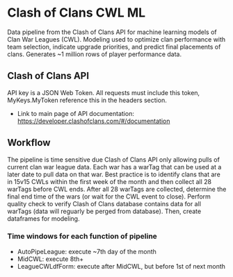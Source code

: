 # Clash of Clans CWL ML
Data pipeline from the Clash of Clans API for machine learning models of Clan War Leagues (CWL). Modeling used to optimize clan performance with team selection, indicate upgrade priorities, and predict final placements of clans. Generates ~1 million rows of player performance data.

## Clash of Clans API
API key is a JSON Web Token. All requests must include this token, MyKeys.MyToken reference this in the headers section.
* Link to main page of API documentation: https://developer.clashofclans.com/#/documentation

## Workflow
The pipeline is time sensitive due Clash of Clans API only allowing pulls of current clan war league data. Each war has a warTag that can be used at a later date to pull data on that war. Best practice is to identify clans that are in 15v15 CWLs within the first week of the month and then collect all 28 warTags before CWL ends. After all 28 warTags are collected, determine the final end time of the wars (or wait for the CWL event to close). Perform quality check to verify Clash of Clans database contains data for all warTags (data will reguarly be perged from database). Then, create dataframes for modeling.

### Time windows for each function of pipeline 
* AutoPipeLeague: execute ~7th day of the month
* MidCWL: execute 8th+
* LeagueCWLdfForm: execute after MidCWL, but before 1st of next month
